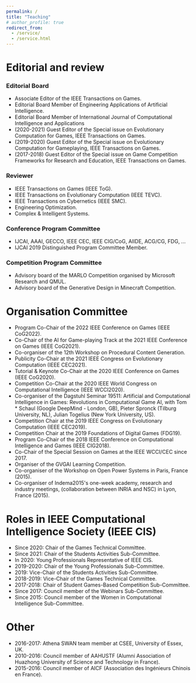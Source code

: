 ```yaml
---
permalink: /
title: "Teaching"
# author_profile: true
redirect_from: 
  - /service/
  - /service.html
---
```


Editorial and review
=====

### Editorial Board

* Associate Editor of the IEEE Transactions on Games.
* Editorial Board Member of Engineering Applications of Artificial Intelligence.
* Editorial Board Member of International Journal of Computational Intelligence and Applications
* (2020-2021) Guest Editor of the Special issue on Evolutionary Computation for Games, IEEE Transactions on Games.
* (2019-2020) Guest Editor of the Special issue on Evolutionary Computation for Gameplaying, IEEE Transactions on Games.
* (2017-2018) Guest Editor of the Special issue on Game Competition Frameworks for Research and Education, IEEE Transactions on Games.

### Reviewer

* IEEE Transactions on Games (IEEE ToG).
* IEEE Transactions on Evolutionary Computation (IEEE TEVC).
* IEEE Transactions on Cybernetics (IEEE SMC).
* Engineering Optimization.
* Complex & Intelligent Systems.

### Conference Program Committee

* IJCAI, AAAI, GECCO, IEEE CEC, IEEE CIG/CoG, AIIDE, ACG/CG, FDG, ...
* IJCAI 2019 Distinguished Program Committee Member.

### Competition Program Committee

* Advisory board of the MARLO Competition organised by Microsoft Research and QMUL.
* Advisory board of the Generative Design in Minecraft Competition.

Organisation Committee
=====

* Program Co-Chair of the 2022 IEEE Conference on Games (IEEE CoG2022).
* Co-Chair of the AI for Game-playing Track at the 2021 IEEE Conference on Games (IEEE CoG2021).
* Co-organiser of the 12th Workshop on Procedural Content Generation.
* Publicity Co-Chair at the 2021 IEEE Congress on Evolutionary Computation (IEEE CEC2021).
* Tutorial & Keynote Co-Chair at the 2020 IEEE Conference on Games (IEEE CoG2020).
* Competition Co-Chair at the 2020 IEEE World Congress on Computational Intelligence (IEEE WCCI2020).
* Co-organiser of the Dagstuhl Seminar 19511: Artificial and Computational Intelligence in Games: Revolutions in Computational Game AI, with Tom * Schaul (Google DeepMind - London, GB), Pieter Spronck (Tilburg University, NL), Julian Togelius (New York University, US).
* Competition Chair at the 2019 IEEE Congress on Evolutionary Computation (IEEE CEC2019).
* Competition Chair at the 2019 Foundations of Digital Games (FDG19).
* Program Co-Chair of the 2018 IEEE Conference on Computational Intelligence and Games (IEEE CIG2018).
* Co-Chair of the Special Session on Games at the IEEE WCCI/CEC since 2017.
* Organiser of the GVGAI Learning Competition.
* Co-organiser of the Workshop on Open Power Systems in Paris, France (2015).
* Co-organiser of Indema2015's one-week academy, research and industry meetings, (collaboration between INRIA and NSC) in Lyon, France (2015).

Roles in IEEE Computational Intelligence Society (IEEE CIS)
=====

* Since 2020: Chair of the Games Technical Committee.
* Since 2021: Chair of the Students Activities Sub-Committee.
* In 2020: Young Professionals Representative of IEEE CIS.
* 2019-2020: Chair of the Young Professionals Sub-Committee.
* 2019: Vice-Chair of the Students Activities Sub-Committee.
* 2018-2019: Vice-Chair of the Games Technical Committee.
* 2017-2018: Chair of Student Games-Based Competition Sub-Committee.
* Since 2017: Council member of the Webinars Sub-Committee.
* Since 2015: Council member of the Women in Computational Intelligence Sub-Committee.

Other
=====

* 2016-2017: Athena SWAN team member at CSEE, University of Essex, UK.
* 2010-2016: Council member of AAHUSTF (Alumni Association of Huazhong University of Science and Technology in France).
* 2015-2016: Council member of AICF (Association des Ingénieurs Chinois en France).